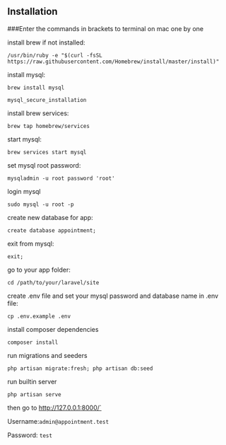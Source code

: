 
## Installation

###Enter the commands in brackets to terminal on mac one by one

install brew if not installed:

`/usr/bin/ruby -e "$(curl -fsSL https://raw.githubusercontent.com/Homebrew/install/master/install)"`

install mysql:

`brew install mysql`

`mysql_secure_installation`


install brew services:

`brew tap homebrew/services`

start mysql:

`brew services start mysql`

set mysql root password:

`mysqladmin -u root password 'root'`

login mysql

`sudo mysql -u root -p`

create new database for app:

`create database appointment;`

exit from mysql:

`exit;`

go to your app folder:

`cd /path/to/your/laravel/site`

create .env file and set your mysql password and database name in .env file:

`cp .env.example .env`

install composer dependencies

`composer install`

run migrations and seeders

`php artisan migrate:fresh; php artisan db:seed`

run builtin server

`php artisan serve`

then go to http://127.0.0.1:8000/`

Username:`admin@appointment.test`

Password: `test`



